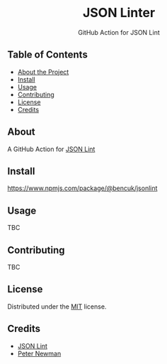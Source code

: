 <!-- PROJECT LOGO -->

<br />
<p align="center">
  <h1 align="center">JSON Linter</h1>

  <p align="center">
    GitHub Action for JSON Lint
    <br />
  </p>
</p>

<!-- TABLE OF CONTENTS -->

## Table of Contents

- [About the Project](#about)
- [Install](#install)
- [Usage](#usage)
- [Contributing](#contributing)
- [License](#license)
- [Credits](#credits)

## About

A GitHub Action for [JSON Lint](https://www.npmjs.com/package/jsonlint)

## Install

https://www.npmjs.com/package/@bencuk/jsonlint

## Usage

TBC

## Contributing

TBC
## License

Distributed under the [MIT](https://choosealicense.com/licenses/mit/ "Link to license") license.

## Credits

- [JSON Lint](https://github.com/zaach/jsonlint)
- [Peter Newman](https://github.com/peternewman)